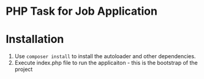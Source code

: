 # PHP Task for Job Application

# Installation
1. Use `composer install` to install the autoloader and other dependencies.
2. Execute index.php file to run the applicaiton - this is the bootstrap of the project
